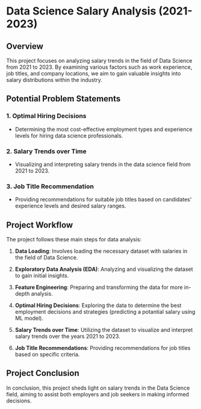    # Data Science Salary Analysis (2021-2023)

## Overview

This project focuses on analyzing salary trends in the field of Data Science from 2021 to 2023. By examining various factors such as work experience, job titles, and company locations, we aim to gain valuable insights into salary distributions within the industry.

## Potential Problem Statements

### 1. Optimal Hiring Decisions

- Determining the most cost-effective employment types and experience levels for hiring data science professionals.

### 2. Salary Trends over Time

- Visualizing and interpreting salary trends in the data science field from 2021 to 2023.

### 3. Job Title Recommendation

- Providing recommendations for suitable job titles based on candidates' experience levels and desired salary ranges.

## Project Workflow

The project follows these main steps for data analysis:

1. **Data Loading**: Involves loading the necessary dataset with salaries in the field of Data Science.

2. **Exploratory Data Analysis (EDA)**: Analyzing and visualizing the dataset to gain initial insights.

3. **Feature Engineering**: Preparing and transforming the data for more in-depth analysis.

4. **Optimal Hiring Decisions**: Exploring the data to determine the best employment decisions and strategies (predicting a potantial salary using ML model). 

5. **Salary Trends over Time**: Utilizing the dataset to visualize and interpret salary trends over the years 2021 to 2023.

6. **Job Title Recommendations**: Providing recommendations for job titles based on specific criteria.

## Project Conclusion

In conclusion, this project sheds light on salary trends in the Data Science field, aiming to assist both employers and job seekers in making informed decisions. 
